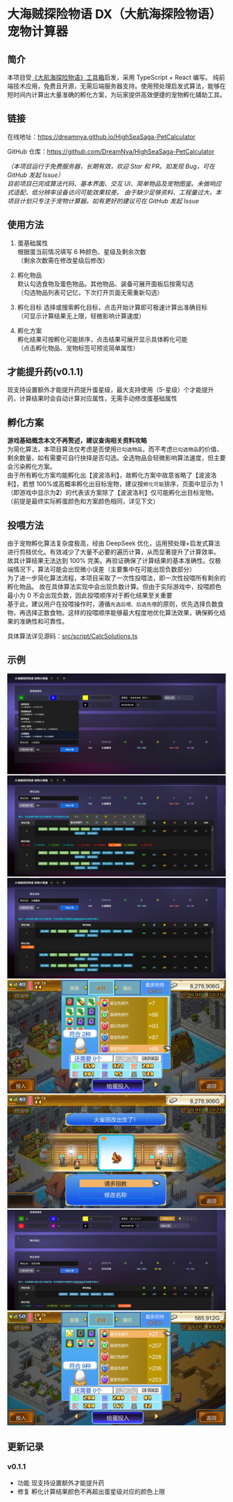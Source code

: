 # 大海贼探险物语 DX（大航海探险物语） 宠物计算器

## 简介

本项目受[《大航海探险物语》工具箱](https://gitee.com/zhaijifu67/dahanghai)启发，采用 TypeScript + React 编写。
纯前端技术应用，免费且开源，无需后端服务器支持。使用预处理启发式算法，能够在短时间内计算出大量准确的孵化方案，为玩家提供高效便捷的宠物孵化辅助工具。

## 链接

在线地址：<https://dreamnya.github.io/HighSeaSaga-PetCalculator>

GitHub 仓库：<https://github.com/DreamNya/HighSeaSaga-PetCalculator>

_（本项目运行于免费服务器，长期有效，欢迎 Star 和 PR。如发现 Bug，可在 GitHub 发起 Issue）_  
_目前项目已完成算法代码、基本界面、交互 UI、简单物品及宠物图鉴。未做响应式适配，低分辨率设备访问可能效果较差。_
_由于缺少足够资料、工程量过大，本项目计划只专注于宠物计算器。如有更好的建议可在 GitHub 发起 Issue_

## 使用方法

1. 蛋基础属性  
    根据蛋当前情况填写 6 种颜色、星级及剩余次数  
   （剩余次数需在修改星级后修改）

2. 孵化物品  
   默认勾选食物及蛋色物品。其他物品、装备可展开面板后按需勾选  
   （勾选物品列表可记忆，下次打开页面无需重新勾选）

3. 孵化目标
   选择或搜索孵化目标，点击开始计算即可极速计算出准确目标  
   （可显示计算结果无上限，轻微影响计算速度）

4. 孵化方案  
   孵化结果可按孵化可能排序，点击结果可展开显示具体孵化可能  
   （点击孵化物品、宠物标签可预览简单属性）

## 才能提升药(v0.1.1)

现支持设置额外才能提升药提升蛋星级，最大支持使用（5-星级）个才能提升药，计算结果时会自动计算对应属性，无需手动修改蛋基础属性

## 孵化方案

**游戏基础概念本文不再赘述，建议查询相关资料攻略**  
为简化算法，本项目算法仅考虑是否使用`已勾选物品`，而不考虑`已勾选物品`的价值、剩余数量，如有需要可自行抉择是否勾选。全选物品会轻微影响算法速度，但主要会污染孵化方案。  
由于所有孵化方案均能孵化出【波波洛利】，故孵化方案中故意省略了【波波洛利】，若想 100%或高概率孵化出目标宠物，建议按`孵化可能`排序，页面中显示为 1（即游戏中显示为**2**）的代表该方案除了【波波洛利】仅可能孵化出目标宠物。
（前提是最终实际孵蛋颜色和方案颜色相同，详见下文）

## 投喂方法

由于宠物孵化算法复杂度极高，经由 DeepSeek 优化，运用预处理+启发式算法进行剪枝优化。有效减少了大量不必要的遍历计算，从而显著提升了计算效率。 故其计算结果无法达到 100% 完美。再验证确保了计算结果的基本准确性。仅极端情况下，算法可能会出现微小误差（主要集中在可能出现负数部分）  
为了进一步简化算法流程，本项目采取了一次性投喂法，即一次性投喂所有剩余的孵化物品。 故在具体算法实现中会出现负数计算。但由于实际游戏中，投喂颜色最小为 0 不会出现负数，因此投喂顺序对于孵化结果至关重要  
基于此，建议用户在投喂操作时，遵循`先选后喂、后选先喂`的原则，优先选择负数食物，再选择正数食物。这样的投喂顺序能够最大程度地优化算法效果，确保孵化结果的准确性和可靠性。

具体算法详见源码：[src/script/CalcSolutions.ts](src/script/CalcSolutions.ts)

## 示例

![1](example/1.jpg)
![2](example/2.jpg)
![3](example/3.jpg)
![4](example/4.jpg)
![5](example/5.jpg)
![6](example/6.jpg)
![7](example/7.jpg)

## 更新记录

### v0.1.1

- 功能 现支持设置额外才能提升药
- 修复 孵化计算结果颜色不再超出蛋星级对应的颜色上限
